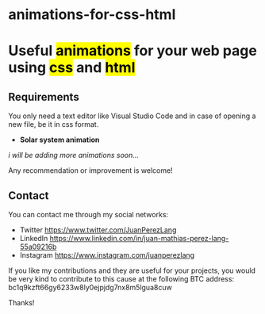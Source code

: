# animations-for-css-html
# Useful <mark>animations</mark> for your web page using <mark>css</mark> and <mark>html</mark>

## Requirements
You only need a text editor like Visual Studio Code and in case of opening a new file, be it in css format.

 - **Solar system animation**

*i will be adding more animations soon...*

Any recommendation or improvement is welcome!

## Contact

You can contact me through my social networks:
  - Twitter https://www.twitter.com/JuanPerezLang
  - LinkedIn https://www.linkedin.com/in/juan-mathias-perez-lang-55a09216b
  - Instagram https://www.instagram.com/juanperezlang

If you like my contributions and they are useful for your projects, you would be very kind to contribute to this cause at the following BTC address: bc1q9kzft66gy6233w8ly0ejpjdg7nx8m5lgua8cuw

Thanks!
